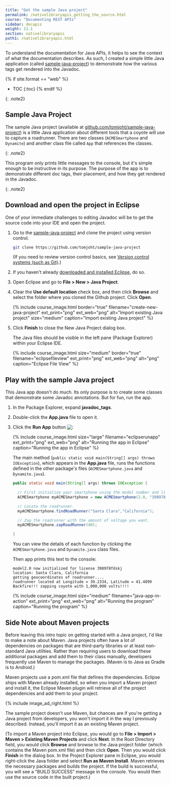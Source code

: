 ```yaml
---
title: "Get the sample Java project"
permalink: /nativelibraryapis_getting_the_source.html
course: "Documenting REST APIs"
sidebar: docapis
weight: 11.1
section: nativelibraryapis
path1: /nativelibraryapis.html
---
```


To understand the documentation for Java APIs, it helps to see the context of what the documentation describes. As such, I created a simple little Java application (called [sample-java-project](https://github.com/tomjoht/sample-java-project)) to demonstrate how the various tags get rendered into the Javadoc.

{% if site.format == "web" %}
* TOC
{:toc}
{% endif %}

{: .note2}

## Sample Java Project

The sample Java project (available at [github.com/tomjoht/sample-java-project](https://github.com/tomjoht/sample-java-project)) is a little Java application about different tools that a coyote will use to capture a roadrunner. There are two classes (`ACMESmartphone` and `Dynamite`) and another class file called `App` that references the classes.

{: .note2}

This program only prints little messages to the console, but it's simple enough to be instructive in its purpose. The purpose of the app is to demonstrate different doc tags, their placement, and how they get rendered in the Javadoc.

{: .note2}

## <i class="fa fa-user-circle"></i> Download and open the project in Eclipse

One of your immediate challenges to editing Javadoc will be to get the source code into your IDE and open the project.

1. Go to the [sample-java-project](https://github.com/tomjoht/sample-java-project) and clone the project using version control.

    ```bash
    git clone https://github.com/tomjoht/sample-java-project
    ```

    (If you need to review version control basics, see [Version control systems (such as Git)](pubapis_version_control.html).)

2.  If you haven't already [downloaded and installed Eclipse](nativelibraryapis_overview.html#eclipse), do so.
3.  Open Eclipse and go to **File > New > Java Project**.
4.  Clear the **Use default location** check box, and then click **Browse** and select the folder where you cloned the Github project. Click **Open**.

    {% include course_image.html border="true" filename="create-new-java-project" ext_print="png" ext_web="png" alt="Import existing Java project" size="medium" caption="Import existing Java project" %}

5.  Click **Finish** to close the New Java Project dialog box.

	  The Java files should be visible in the left pane (Package Explorer) within your Eclipse IDE.

    {% include course_image.html size="medium" border="true" filename="eclipsefileview" ext_print="png" ext_web="png" alt="png" caption="Eclipse File View" %}

## <i class="fa fa-user-circle"></i> Play with the sample Java project

This Java app doesn't do much. Its only purpose is to create some classes that demonstrate some Javadoc annotations. But for fun, run the app.

1.  In the Package Explorer, expand **javadoc_tags**.
2.  Double-click the **App.java** file to open it.
3.  Click the **Run App** button <img src="https://s3.us-west-1.wasabisys.com/idbwmedia.com/images/api/javarunbutton.png" style="vertical-align:bottom" />:

    {% include course_image.html size="large" filename="eclipserunapp" ext_print="png" ext_web="png" alt="Running the app in Eclipse" caption="Running the app in Eclipse" %}

    The main method (`public static void main(String[] args) throws IOException`), which appears in the **App.java** file, runs the functions defined in the other package's files (`ACMESmartphone.java` and `Dynamite.java`).

    ```java
    public static void main(String[] args) throws IOException {

      // First initialize your smartphone using the model number and license key.
      ACMESmartphone myACMESmartphone = new ACMESmartphone(2.0, "398978fdskj");

      // Locate the roadrunner.
      myACMESmartphone.findRoadRunner("Santa Clara","California");

      // Zap the roadrunner with the amount of voltage you want.
      myACMESmartphone.zapRoadRunner(40);

    }
    ```

    You can view the details of each function by clicking the `ACMESmartphone.java` and `Dynamite.java` class files.

    Then app prints this text to the console:

    ```
    model2.0 now initialized for license 398978fdskj
    location: Santa Clara, California
    getting geocoordinates of roadrunner....
    roadrunner located at Longitude = 39.2334, Latitude = 41.4899
    Backfire!!! zapping coyote with 1,000,000 volts!!!!
    ```

    {% include course_image.html  size="medium"  filename="java-app-in-action" ext_print="png" ext_web="png" alt="Running the program" caption="Running the program" %}

## Side Note about Maven projects

Before leaving this intro topic on getting started with a Java project, I'd like to make a note about Maven. Java projects often have a lot of dependencies on packages that are third-party libraries or at least non-standard Java utilities. Rather than requiring users to download these additional packages and add them to their class manually, developers frequently use Maven to manage the packages. (Maven is to Java as Gradle is to Android.)

Maven projects use a pom.xml file that defines the dependencies. Eclipse ships with Maven already installed, so when you import a Maven project and install it, the Eclipse Maven plugin will retrieve all of the project dependencies and add them to your project.

{% include image_ad_right.html %}

The sample project doesn't use Maven, but chances are if you're getting a Java project from developers, you won't import it in the way I previously described. Instead, you'll import it as an existing Maven project.

(To import a Maven project into Eclipse, you would go to **File > Import > Maven > Existing Maven Projects** and click **Next**. In the Root Directory field, you would click **Browse** and browse to the Java project folder (which contains the Maven pom.xml file) and then click **Open**. Then you would click **Finish** in the dialog box. In the Project Explorer pane in Eclipse, you would right-click the Java folder and select **Run as Maven Install**. Maven retrieves the necessary packages and builds the project. If the build is successful, you will see a "BUILD SUCCESS" message in the console. You would then use the source code in the built project.)
